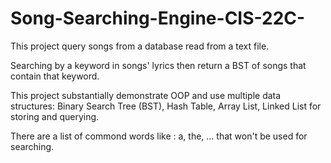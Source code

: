 # Song-Searching-Engine-CIS-22C-

This project query songs from a database read from a text file.

Searching by a keyword in songs' lyrics then return a BST of songs that contain that keyword.

This project substantially demonstrate OOP and use multiple data structures: Binary Search Tree (BST), Hash Table, Array List, Linked List for storing and querying.

There are a list of commond words like : a, the, ... that won't be used for searching.
